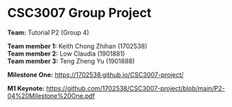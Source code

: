 # CSC3007 Group Project

**Team:** Tutorial P2 (Group 4)

**Team member 1:** Keith Chong Zhihan (1702538) \
**Team member 2:** Low Claudia (1901881) \
**Team member 3:** Teng Zheng Yu (1901888)

**Milestone One:** https://1702538.github.io/CSC3007-project/

**M1 Keynote:** https://github.com/1702538/CSC3007-project/blob/main/P2-04%20Milestone%20One.pdf
